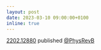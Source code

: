 ```yaml
---
layout: post
date: 2023-03-10 09:00:00+0100
inline: true
---
```


[2202.12880](http://arxiv.org/abs/2202.12880) published [@PhysRevB](https://journals.aps.org/prb/abstract/10.1103/PhysRevB.107.115123)
